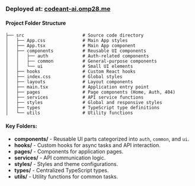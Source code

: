 ### Deployed at: [codeant-ai.omp28.me](https://codeant-ai.omp28.me/)

#### Project Folder Structure

```
├── src                      # Source code directory
│   ├── App.css              # Main App styles
│   ├── App.tsx              # Main App component
│   ├── components           # Reusable UI components
│   │   ├── auth             # Auth-related components
│   │   ├── common           # General-purpose components
│   │   └── ui               # Small UI elements
│   ├── hooks                # Custom React hooks
│   ├── index.css            # Global styles
│   ├── layouts              # Layout components
│   ├── main.tsx             # Application entry point
│   ├── pages                # Page components (Home, Auth, 404)
│   ├── services             # API service functions
│   ├── styles               # Global and responsive styles
│   ├── types                # TypeScript type definitions
│   └── utils                # Utility functions
```

#### Key Folders:

- **components/** - Reusable UI parts categorized into `auth`, `common`, and `ui`.
- **hooks/** - Custom hooks for async tasks and API interaction.
- **pages/** - Components for application pages.
- **services/** - API communication logic.
- **styles/** - Styles and theme configurations.
- **types/** - Centralized TypeScript types.
- **utils/** - Utility functions for common tasks.
